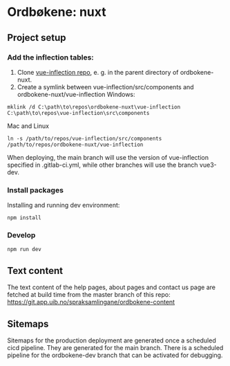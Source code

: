 # Ordbøkene: nuxt


## Project setup
### Add the inflection tables:
1. Clone [vue-inflection repo](https://git.app.uib.no/spraksamlingane/vue-inflection), e. g. in the parent directory of ordbokene-nuxt.
2. Create a symlink between vue-inflection/src/components and ordbokene-nuxt/vue-inflection
Windows:
```console
mklink /d C:\path\to\repos\ordbokene-nuxt\vue-inflection C:\path\to\repos\vue-inflection\src\components

```

Mac and Linux
```console
ln -s /path/to/repos/vue-inflection/src/components /path/to/repos/ordbokene-nuxt/vue-inflection
```

When deploying, the main branch will use the version of vue-inflection specified in .gitlab-ci.yml, while other branches will use the branch vue3-dev.


### Install packages
Installing and running dev environment:
```console
npm install
```

### Develop
```console
npm run dev
```

## Text content
The text content of the help pages, about pages and contact us page are fetched at build time from the master branch of this repo:
https://git.app.uib.no/spraksamlingane/ordbokene-content


## Sitemaps
Sitemaps for the production deployment are generated once a scheduled cicd pipeline. They are generated for the main branch.
There is a scheduled pipeline for the ordbokene-dev branch that can be activated for debugging.
